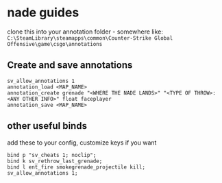 # nade guides

clone this into your annotation folder - somewhere like:
`C:\SteamLibrary\steamapps\common\Counter-Strike Global Offensive\game\csgo\annotations`

## Create and save annotations
```
sv_allow_annotations 1
annotation_load <MAP_NAME>
annotation_create grenade "<WHERE THE NADE LANDS>" "<TYPE OF THROW>: <ANY OTHER INFO>" float faceplayer
annotation_save <MAP_NAME>
```


## other useful binds
add these to your config, customize keys if you want

```
bind p "sv_cheats 1; noclip";
bind k sv_rethrow_last_grenade;
bind l ent_fire smokegrenade_projectile kill;
sv_allow_annotations 1;
```